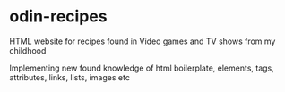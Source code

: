 # odin-recipes

HTML website for recipes found in Video games and TV shows from my childhood 

Implementing new found knowledge of html boilerplate, elements, tags, attributes, links, lists, images etc